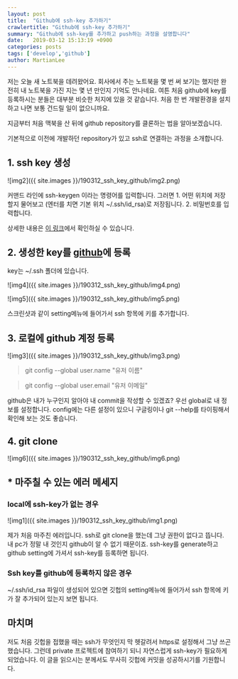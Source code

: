 ```yaml
---
layout: post
title:  "Github에 ssh-key 추가하기"
crawlertitle: "Github에 ssh-key 추가하기"
summary: "Github에 ssh-key를 추가하고 push하는 과정을 설명합니다"
date:   2019-03-12 15:13:19 +0900
categories: posts
tags: ['develop','github']
author: MartianLee
---
```


저는 오늘 새 노트북을 데려왔어요. 회사에서 주는 노트북을 몇 번 써 보기는 했지만 완전히 내 노트북을 가진 지는 몇 년 만인지 기억도 안나네요. 여튼 처음 github에 key를 등록하시는 분들은 대부분 비슷한 처지에 있을 것 같습니다. 처음 한 번 개발환경을 설치하고 나면 보통 건드릴 일이 없으니까요. 

지금부터 처음 맥북을 산 뒤에 github repository를 클론하는 법을 알아보겠습니다.

기본적으로 이전에 개발하던 repository가 있고 ssh로 연결하는 과정을 소개합니다.

## 1. ssh key 생성

![img2]({{ site.images }}/190312_ssh_key_github/img2.png)

커맨드 라인에 ssh-keygen 이라는 명령어를 입력합니다.
그러면 1. 어떤 위치에 저장할지 물어보고 (엔터를 치면 기본 위치 ~/.ssh/id_rsa)로 저장됩니다. 2. 비밀번호를 입력합니다.

상세한 내용은 [이 링크][ssh-key]에서 확인하실 수 있습니다.

## 2. 생성한 key를 [github][github]에 등록

key는 ~/.ssh 폴더에 있습니다.

![img4]({{ site.images }}/190312_ssh_key_github/img4.png)

![img5]({{ site.images }}/190312_ssh_key_github/img5.png)

스크린샷과 같이 setting메뉴에 들어가서 ssh 항목에 키를 추가합니다.

## 3. 로컬에 github 계정 등록

![img3]({{ site.images }}/190312_ssh_key_github/img3.png)

> git config --global user.name "유저 이름"

> git config --global user.email "유저 이메일"

github은 내가 누구인지 알아야 내 commit을 작성할 수 있겠죠? 우선 global로 내 정보를 설정합니다. config에는 다른 설정이 있으니 구글링이나 git --help를 타이핑해서 확인해 보는 것도 좋습니다.


## 4. git clone

![img6]({{ site.images }}/190312_ssh_key_github/img6.png)

## * 마주칠 수 있는 에러 메세지

### local에 ssh-key가 없는 경우

![img1]({{ site.images }}/190312_ssh_key_github/img1.png)

제가 처음 마주친 에러입니다. ssh로 git clone을 했는데 그냥 권한이 없다고 뜹니다. 내 pc가 정말 내 것인지 github이 알 수 없기 때문이죠. ssh-key를 generate하고 github setting에 가셔서 ssh-key를 등록하면 됩니다.

### Ssh key를 github에 등록하지 않은 경우

~/.ssh/id_rsa 파일이 생성되어 있으면 깃헙의 setting메뉴에 들어가서 ssh 항목에 키가 잘 추가되어 있는지 보면 됩니다.


## 마치며

저도 처음 깃헙을 접했을 때는 ssh가 무엇인지 막 헷갈려서 https로 설정해서 그냥 쓰곤 했습니다. 그런데 private 프로젝트에 참여하기 되니 자연스럽게 ssh-key가 필요하게 되었습니다. 이 글을 읽으시는 분께서도 무사히 깃헙에 커밋을 성공하시기를 기원합니다.


[github]: https://github.com/
[ssh-key]: https://git-scm.com/book/ko/v1/Git-%EC%84%9C%EB%B2%84-SSH-%EA%B3%B5%EA%B0%9C%ED%82%A4-%EB%A7%8C%EB%93%A4%EA%B8%B0
